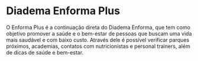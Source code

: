 # Diadema Enforma Plus
O Enforma Plus é a continuação direta do Diadema Enforma, que tem como objetivo promover a saúde e o bem-estar de pessoas que buscam uma vida mais saudável e com baixo custo.
Através dele é possível verificar parques próximos, academias, contatos com nutricionistas e personal trainers, além de dicas de saúde e bem-estar.